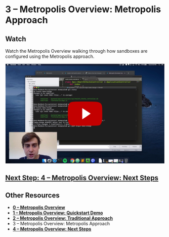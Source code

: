 # 3 – Metropolis Overview: Metropolis Approach

## Watch

Watch the Metropolis Overview walking through how sandboxes are configured using the Metropolis approach.

[![3 – Metropolis Overview: Metropolis Approach](overview-3.png)](#)

## [Next Step: 4 – Metropolis Overview: Next Steps](/overview/4.md)

## Other Resources

* **[0 – Metropolis Overview](/overview/README.md)**
* **[1 – Metropolis Overview: Quickstart Demo](/overview/1.md)**
* **[2 – Metropolis Overview: Traditional Approach](/overview/2.md)**
* 3 – Metropolis Overview: Metropolis Approach
* **[4 – Metropolis Overview: Next Steps](/overview/4.md)**
